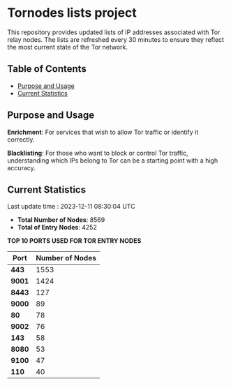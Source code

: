 # Tornodes lists project

This repository provides updated lists of IP addresses associated with Tor relay nodes. The lists are refreshed every 30 minutes to ensure they reflect the most current state of the Tor network.

## Table of Contents

- [Purpose and Usage](#purpose-and-usage)
- [Current Statistics](#current-statistics)


## Purpose and Usage

**Enrichment**: For services that wish to allow Tor traffic or identify it correctly.

**Blacklisting**: For those who want to block or control Tor traffic, understanding which IPs belong to Tor can be a starting point with a high accuracy.

## Current Statistics

Last update time : 2023-12-11 08:30:04 UTC

- **Total Number of Nodes**: 8569
- **Total of Entry Nodes**: 4252

**TOP 10 PORTS USED FOR TOR ENTRY NODES**

| **Port** | **Number of Nodes** |
|------|-----------------|
| **443**   | 1553  |
| **9001**   | 1424  |
| **8443**   | 127  |
| **9000**   | 89  |
| **80**   | 78  |
| **9002**   | 76  |
| **143**   | 58  |
| **8080**   | 53  |
| **9100**   | 47  |
| **110**   | 40  |

